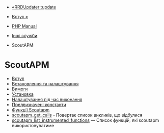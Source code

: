 - [«RRDUpdater::update](rrdupdater.update.md)
- [Вступ »](intro.scoutapm.md)

- [PHP Manual](index.md)
- [Інші служби](refs.remote.other.md)
- ScoutAPM

# ScoutAPM

- [Вступ](intro.scoutapm.md)
- [Встановлення та налаштування](scoutapm.setup.md)
- [Вимоги](scoutapm.requirements.md)
- [Установка](scoutapm.installation.md)
- [Налаштування під час виконання](scoutapm.configuration.md)
- [Предвизначені константи](scoutapm.constants.md)
- [Функції Scoutapm](ref.scoutapm.md)
- [scoutapm_get_calls](function.scoutapm-get-calls.md) -
Повертає список викликів, що відбулися
- [scoutapm_list_instrumented_functions](function.scoutapm-list-instrumented-functions.md)
— Список функцій, які scoutapm використовуватиме
